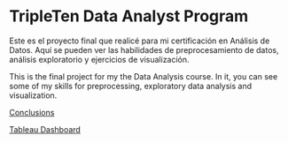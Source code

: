 # TripleTen Data Analyst Program

Este es el proyecto final que realicé para mi certificación en Análisis de Datos. 
Aquí se pueden ver las habilidades de preprocesamiento de datos, análisis exploratorio y ejercicios de visualización.

This is the final project for my the Data Analysis course.
In it, you can see some of my skills for preprocessing, exploratory data analysis and visualization.

[Conclusions](https://drive.google.com/file/d/17TmYrB4I9wgi5KoNGe1OAMuuaGeAjhrv/view?usp=sharing)

[Tableau Dashboard](https://public.tableau.com/views/CallMeMaybe_16957484570890/CallMeMaybe?:language=en-US&publish=yes&:display_count=n&:origin=viz_share_link)
